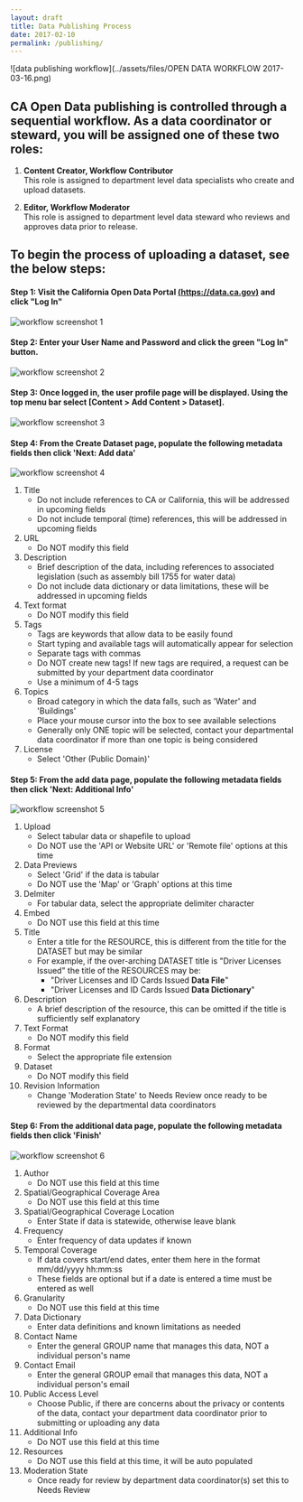 ```yaml
---
layout: draft
title: Data Publishing Process
date: 2017-02-10
permalink: /publishing/
---
```


![data publishing workflow](../assets/files/OPEN DATA WORKFLOW 2017-03-16.png)

## CA Open Data publishing is controlled through a sequential workflow. As a data coordinator or steward, you will be assigned one of these two roles:

1. **Content Creator, Workflow Contributor**  
This role is assigned to department level data specialists who create and upload datasets.

2. **Editor, Workflow Moderator**  
This role is assigned to department level data steward who reviews and approves data prior to release.

## To begin the process of uploading a dataset, see the below steps:

#### **Step 1: Visit the California Open Data Portal [(https://data.ca.gov)](https://data.ca.gov) and click "Log In"**  

![workflow screenshot 1](../assets/workflow/workflow-01.png)

#### **Step 2: Enter your User Name and Password and click the green "Log In" button.**

![workflow screenshot 2](../assets/workflow/workflow-02.png)

#### **Step 3: Once logged in, the user profile page will be displayed. Using the top menu bar select [Content > Add Content > Dataset].**

![workflow screenshot 3](../assets/workflow/workflow-03.png)

#### **Step 4: From the Create Dataset page, populate the following metadata fields then click 'Next: Add data'**

![workflow screenshot 4](../assets/workflow/workflow-04.png)

1. Title
    - Do not include references to CA or California, this will be addressed in upcoming fields
    - Do not include temporal (time) references, this will be addressed in upcoming fields
1. URL
    - Do NOT modify this field
1. Description
    - Brief description of the data, including references to associated legislation (such as assembly bill 1755 for water data)
    - Do not include data dictionary or data limitations, these will be addressed in upcoming fields
1. Text format
    - Do NOT modify this field
1. Tags
    - Tags are keywords that allow data to be easily found
    - Start typing and available tags will automatically appear for selection
    - Separate tags with commas
    - Do NOT create new tags! If new tags are required, a request can be submitted by your department data coordinator
    - Use a minimum of 4-5 tags
1. Topics
    - Broad category in which the data falls, such as 'Water' and 'Buildings'
    - Place your mouse cursor into the box to see available selections
    - Generally only ONE topic will be selected, contact your departmental data coordinator if more than one topic is being considered
1. License
    - Select 'Other (Public Domain)'

#### **Step 5: From the add data page, populate the following metadata fields then click 'Next: Additional Info'**

![workflow screenshot 5](../assets/workflow/workflow-05.png)

1. Upload
    - Select tabular data or shapefile to upload
    - Do NOT use the 'API or Website URL' or 'Remote file' options at this time
2. Data Previews
    - Select 'Grid' if the data is tabular
    - Do NOT use the 'Map' or 'Graph' options at this time
3. Delmiter
    - For tabular data, select the appropriate delimiter character
4. Embed
    - Do NOT use this field at this time
5. Title
    - Enter a title for the RESOURCE, this is different from the title for the DATASET but may be similar
    - For example, if the over-arching DATASET title is "Driver Licenses Issued" the title of the RESOURCES may be:
        -  "Driver Licenses and ID Cards Issued **Data File**"
        -  "Driver Licenses and ID Cards Issued **Data Dictionary**"
6. Description
    - A brief description of the resource, this can be omitted if the title is sufficiently self explanatory
7. Text Format
    - Do NOT modify this field
8. Format
    - Select the appropriate file extension
9. Dataset
    - Do NOT modify this field
10. Revision Information
    - Change 'Moderation State' to Needs Review once ready to be reviewed by the departmental data coordinators

#### **Step 6: From the additional data page, populate the following metadata fields then click 'Finish'**

![workflow screenshot 6](../assets/workflow/workflow-06.png)

1. Author 
    - Do NOT use this field at this time
2. Spatial/Geographical Coverage Area
    - Do NOT use this field at this time
3. Spatial/Geographical Coverage Location
    - Enter State if data is statewide, otherwise leave blank
4. Frequency
    - Enter frequency of data updates if known
5. Temporal Coverage
    - If data covers start/end dates, enter them here in the format mm/dd/yyyy hh:mm:ss
    - These fields are optional but if a date is entered a time must be entered as well
6. Granularity
    - Do NOT use this field at this time
7. Data Dictionary
    - Enter data definitions and known limitations as needed
8. Contact Name
    - Enter the general GROUP name that manages this data, NOT a individual person's name
9. Contact Email
    - Enter the general GROUP email that manages this data, NOT a individual person's email
10. Public Access Level
    - Choose Public, if there are concerns about the privacy or contents of the data, contact your department data coordinator prior to submitting or uploading any data
11. Additional Info
    - Do NOT use this field at this time
12. Resources
    - Do NOT use this field at this time, it will be auto populated
13. Moderation State
    - Once ready for review by department data coordinator(s) set this to Needs Review